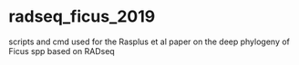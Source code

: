 # radseq_ficus_2019
scripts and cmd used for the Rasplus et al paper on the deep phylogeny of Ficus spp based on RADseq
